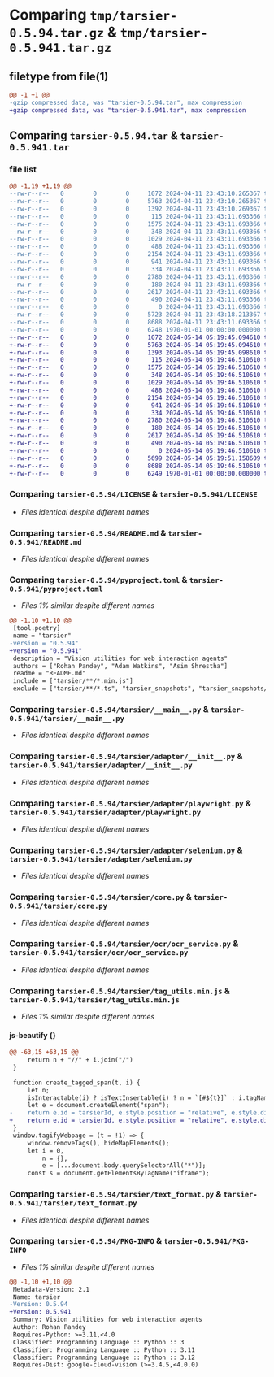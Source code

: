 # Comparing `tmp/tarsier-0.5.94.tar.gz` & `tmp/tarsier-0.5.941.tar.gz`

## filetype from file(1)

```diff
@@ -1 +1 @@
-gzip compressed data, was "tarsier-0.5.94.tar", max compression
+gzip compressed data, was "tarsier-0.5.941.tar", max compression
```

## Comparing `tarsier-0.5.94.tar` & `tarsier-0.5.941.tar`

### file list

```diff
@@ -1,19 +1,19 @@
--rw-r--r--   0        0        0     1072 2024-04-11 23:43:10.265367 tarsier-0.5.94/LICENSE
--rw-r--r--   0        0        0     5763 2024-04-11 23:43:10.265367 tarsier-0.5.94/README.md
--rw-r--r--   0        0        0     1392 2024-04-11 23:43:10.269367 tarsier-0.5.94/pyproject.toml
--rw-r--r--   0        0        0      115 2024-04-11 23:43:11.693366 tarsier-0.5.94/tarsier/__init__.py
--rw-r--r--   0        0        0     1575 2024-04-11 23:43:11.693366 tarsier-0.5.94/tarsier/__main__.py
--rw-r--r--   0        0        0      348 2024-04-11 23:43:11.693366 tarsier-0.5.94/tarsier/_utils.py
--rw-r--r--   0        0        0     1029 2024-04-11 23:43:11.693366 tarsier-0.5.94/tarsier/adapter/__init__.py
--rw-r--r--   0        0        0      488 2024-04-11 23:43:11.693366 tarsier-0.5.94/tarsier/adapter/_base.py
--rw-r--r--   0        0        0     2154 2024-04-11 23:43:11.693366 tarsier-0.5.94/tarsier/adapter/playwright.py
--rw-r--r--   0        0        0      941 2024-04-11 23:43:11.693366 tarsier-0.5.94/tarsier/adapter/selenium.py
--rw-r--r--   0        0        0      334 2024-04-11 23:43:11.693366 tarsier-0.5.94/tarsier/adapter/types.py
--rw-r--r--   0        0        0     2780 2024-04-11 23:43:11.693366 tarsier-0.5.94/tarsier/core.py
--rw-r--r--   0        0        0      180 2024-04-11 23:43:11.693366 tarsier-0.5.94/tarsier/ocr/__init__.py
--rw-r--r--   0        0        0     2617 2024-04-11 23:43:11.693366 tarsier-0.5.94/tarsier/ocr/ocr_service.py
--rw-r--r--   0        0        0      490 2024-04-11 23:43:11.693366 tarsier-0.5.94/tarsier/ocr/types.py
--rw-r--r--   0        0        0        0 2024-04-11 23:43:11.693366 tarsier-0.5.94/tarsier/py.typed
--rw-r--r--   0        0        0     5723 2024-04-11 23:43:18.213367 tarsier-0.5.94/tarsier/tag_utils.min.js
--rw-r--r--   0        0        0     8688 2024-04-11 23:43:11.693366 tarsier-0.5.94/tarsier/text_format.py
--rw-r--r--   0        0        0     6248 1970-01-01 00:00:00.000000 tarsier-0.5.94/PKG-INFO
+-rw-r--r--   0        0        0     1072 2024-05-14 05:19:45.094610 tarsier-0.5.941/LICENSE
+-rw-r--r--   0        0        0     5763 2024-05-14 05:19:45.094610 tarsier-0.5.941/README.md
+-rw-r--r--   0        0        0     1393 2024-05-14 05:19:45.098610 tarsier-0.5.941/pyproject.toml
+-rw-r--r--   0        0        0      115 2024-05-14 05:19:46.510610 tarsier-0.5.941/tarsier/__init__.py
+-rw-r--r--   0        0        0     1575 2024-05-14 05:19:46.510610 tarsier-0.5.941/tarsier/__main__.py
+-rw-r--r--   0        0        0      348 2024-05-14 05:19:46.510610 tarsier-0.5.941/tarsier/_utils.py
+-rw-r--r--   0        0        0     1029 2024-05-14 05:19:46.510610 tarsier-0.5.941/tarsier/adapter/__init__.py
+-rw-r--r--   0        0        0      488 2024-05-14 05:19:46.510610 tarsier-0.5.941/tarsier/adapter/_base.py
+-rw-r--r--   0        0        0     2154 2024-05-14 05:19:46.510610 tarsier-0.5.941/tarsier/adapter/playwright.py
+-rw-r--r--   0        0        0      941 2024-05-14 05:19:46.510610 tarsier-0.5.941/tarsier/adapter/selenium.py
+-rw-r--r--   0        0        0      334 2024-05-14 05:19:46.510610 tarsier-0.5.941/tarsier/adapter/types.py
+-rw-r--r--   0        0        0     2780 2024-05-14 05:19:46.510610 tarsier-0.5.941/tarsier/core.py
+-rw-r--r--   0        0        0      180 2024-05-14 05:19:46.510610 tarsier-0.5.941/tarsier/ocr/__init__.py
+-rw-r--r--   0        0        0     2617 2024-05-14 05:19:46.510610 tarsier-0.5.941/tarsier/ocr/ocr_service.py
+-rw-r--r--   0        0        0      490 2024-05-14 05:19:46.510610 tarsier-0.5.941/tarsier/ocr/types.py
+-rw-r--r--   0        0        0        0 2024-05-14 05:19:46.510610 tarsier-0.5.941/tarsier/py.typed
+-rw-r--r--   0        0        0     5699 2024-05-14 05:19:51.158609 tarsier-0.5.941/tarsier/tag_utils.min.js
+-rw-r--r--   0        0        0     8688 2024-05-14 05:19:46.510610 tarsier-0.5.941/tarsier/text_format.py
+-rw-r--r--   0        0        0     6249 1970-01-01 00:00:00.000000 tarsier-0.5.941/PKG-INFO
```

### Comparing `tarsier-0.5.94/LICENSE` & `tarsier-0.5.941/LICENSE`

 * *Files identical despite different names*

### Comparing `tarsier-0.5.94/README.md` & `tarsier-0.5.941/README.md`

 * *Files identical despite different names*

### Comparing `tarsier-0.5.94/pyproject.toml` & `tarsier-0.5.941/pyproject.toml`

 * *Files 1% similar despite different names*

```diff
@@ -1,10 +1,10 @@
 [tool.poetry]
 name = "tarsier"
-version = "0.5.94"
+version = "0.5.941"
 description = "Vision utilities for web interaction agents"
 authors = ["Rohan Pandey", "Adam Watkins", "Asim Shrestha"]
 readme = "README.md"
 include = ["tarsier/**/*.min.js"]
 exclude = ["tarsier/**/*.ts", "tarsier_snapshots", "tarsier_snapshots/*"]
```

### Comparing `tarsier-0.5.94/tarsier/__main__.py` & `tarsier-0.5.941/tarsier/__main__.py`

 * *Files identical despite different names*

### Comparing `tarsier-0.5.94/tarsier/adapter/__init__.py` & `tarsier-0.5.941/tarsier/adapter/__init__.py`

 * *Files identical despite different names*

### Comparing `tarsier-0.5.94/tarsier/adapter/playwright.py` & `tarsier-0.5.941/tarsier/adapter/playwright.py`

 * *Files identical despite different names*

### Comparing `tarsier-0.5.94/tarsier/adapter/selenium.py` & `tarsier-0.5.941/tarsier/adapter/selenium.py`

 * *Files identical despite different names*

### Comparing `tarsier-0.5.94/tarsier/core.py` & `tarsier-0.5.941/tarsier/core.py`

 * *Files identical despite different names*

### Comparing `tarsier-0.5.94/tarsier/ocr/ocr_service.py` & `tarsier-0.5.941/tarsier/ocr/ocr_service.py`

 * *Files identical despite different names*

### Comparing `tarsier-0.5.94/tarsier/tag_utils.min.js` & `tarsier-0.5.941/tarsier/tag_utils.min.js`

 * *Files 1% similar despite different names*

#### js-beautify {}

```diff
@@ -63,15 +63,15 @@
     return n + "//" + i.join("/")
 }
 
 function create_tagged_span(t, i) {
     let n;
     isInteractable(i) ? isTextInsertable(i) ? n = `[#${t}]` : i.tagName.toLowerCase() == "a" ? n = `[@${t}]` : n = `[$${t}]` : n = `[${t}]`;
     let e = document.createElement("span");
-    return e.id = tarsierId, e.style.position = "relative", e.style.display = "inline", e.style.color = "white", e.style.backgroundColor = "red", e.style.padding = "1.5px", e.style.borderRadius = "3px", e.style.fontWeight = "bold", e.style.fontSize = "15px", e.style.fontFamily = "Arial", e.style.margin = "1px", e.style.lineHeight = "1.25", e.style.letterSpacing = "2px", e.style.zIndex = "2140000046", e.style.clip = "auto", e.style.height = "fit-content", e.style.width = "fit-content", e.style.minHeight = "fit-content", e.style.minWidth = "fit-content", e.style.maxHeight = "unset", e.style.maxWidth = "unset", e.textContent = n, e.style.webkitTextFillColor = "white", e.style.textShadow = "", e.style.textDecoration = "none", e
+    return e.id = tarsierId, e.style.position = "relative", e.style.display = "inline", e.style.color = "white", e.style.backgroundColor = "red", e.style.padding = "1.5px", e.style.borderRadius = "3px", e.style.fontWeight = "bold", e.style.fontFamily = "Arial", e.style.margin = "1px", e.style.lineHeight = "1.25", e.style.letterSpacing = "2px", e.style.zIndex = "2140000046", e.style.clip = "auto", e.style.height = "fit-content", e.style.width = "fit-content", e.style.minHeight = "fit-content", e.style.minWidth = "fit-content", e.style.maxHeight = "unset", e.style.maxWidth = "unset", e.textContent = n, e.style.webkitTextFillColor = "white", e.style.textShadow = "", e.style.textDecoration = "none", e
 }
 window.tagifyWebpage = (t = !1) => {
     window.removeTags(), hideMapElements();
     let i = 0,
         n = {},
         e = [...document.body.querySelectorAll("*")];
     const s = document.getElementsByTagName("iframe");
```

### Comparing `tarsier-0.5.94/tarsier/text_format.py` & `tarsier-0.5.941/tarsier/text_format.py`

 * *Files identical despite different names*

### Comparing `tarsier-0.5.94/PKG-INFO` & `tarsier-0.5.941/PKG-INFO`

 * *Files 1% similar despite different names*

```diff
@@ -1,10 +1,10 @@
 Metadata-Version: 2.1
 Name: tarsier
-Version: 0.5.94
+Version: 0.5.941
 Summary: Vision utilities for web interaction agents
 Author: Rohan Pandey
 Requires-Python: >=3.11,<4.0
 Classifier: Programming Language :: Python :: 3
 Classifier: Programming Language :: Python :: 3.11
 Classifier: Programming Language :: Python :: 3.12
 Requires-Dist: google-cloud-vision (>=3.4.5,<4.0.0)
```

